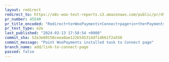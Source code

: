 ```yaml
---
layout: redirect
redirect_to: https://a8c-woo-test-reports.s3.amazonaws.com/public/pr/45540/e2e/index.html
pr_number: 45540
pr_title_encoded: "Redirect+to+WooPayments+Connect+page+in+the+Payments+task"
pr_test_type: e2e
last_published: "2024-03-13 17:58:54 +0000"
commit_sha: 52e3e89150ceea8ae122b545314df1d661f2a550
commit_message: "Point WooPayments installed task to Connect page"
branch_name: add/link-to-connect-page
passed: false
---
```

